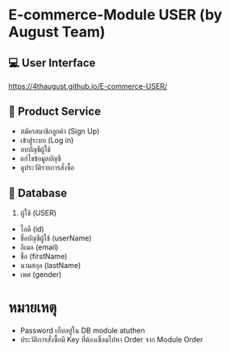 # E-commerce-Module USER (by August Team)

## :computer: User Interface 
https://4thaugust.github.io/E-commerce-USER/
## :wrench: Product Service 
-   สมัครสมาชิกลูกค้า (Sign Up)
-   เข้าสู่ระบบ (Log in)
-   ลบบัญชีผู้ใช้
-   แก้ไขข้อมูลบัญชี
-   ดูประวัติรายการสั่งซื้อ


## :page_with_curl: Database 

1. ผู้ใช้ (USER)
  - ไอดี (id)
  - ชื่อบัญชีผู้ใช้ (userName)
  - อีเมล (email)
  - ชื่อ (firstName)
  - นามสกุล (lastName)
  - เพศ (gender)

  
# หมายเหตุ 
- Password เก็บอยู่ใน DB module atuthen
- ประวัติการสั่งซื้อมี Key ที่ต้องเชื่อมไปหา Order จาก Module Order           
